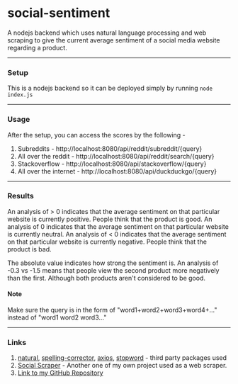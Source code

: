 # social-sentiment
A nodejs backend which uses natural language processing and web scraping to give the current average sentiment of a social media website regarding a product.

-----

### Setup
This is a nodejs backend so it can be deployed simply by running `node index.js`

-----

### Usage
After the setup, you can access the scores by the following - 
1. Subreddits - http://localhost:8080/api/reddit/subreddit/{query}
2. All over the reddit - http://localhost:8080/api/reddit/search/{query}
3. Stackoverflow - http://localhost:8080/api/stackoverflow/{query}
4. All over the internet - http://localhost:8080/api/duckduckgo/{query}

----

### Results

An analysis of > 0 indicates that the average sentiment on that particular website is currently positive. People think that the product is good.
An analysis of 0 indicates that the average sentiment on that particular website is currently neutral. 
An analysis of < 0 indicates that the average sentiment on that particular website is currently negative. People think that the product is bad.

The absolute value indicates how strong the sentiment is.
An analysis of -0.3 vs -1.5 means that people view the second product more negatively than the first. Although both products aren't considered to be good.

#### Note 
Make sure the query is in the form of "word1+word2+word3+word4+..."
instead of "word1 word2 word3..."

---- 

### Links 
1. [natural](https://www.npmjs.com/package/natural), [spelling-corrector](https://www.npmjs.com/package/spelling-corrector), [axios](https://www.npmjs.com/package/axios), [stopword](https://www.npmjs.com/package/stopword) - third party packages used
2. [Social Scraper](https://github.com/Ilikepizza2/social-scraper) - Another one of my own project used as a web scraper.
3. [Link to my GitHub Repository](https://github.com/Ilikepizza2/)
